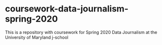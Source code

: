 # coursework-data-journalism-spring-2020
This is a repository with coursework for Spring 2020 Data Journalism at the University of Maryland j-school
